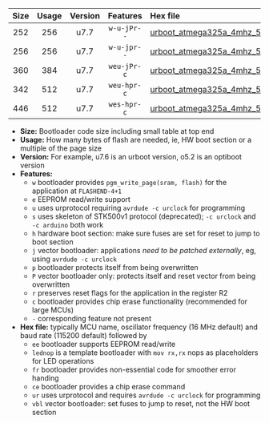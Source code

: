 |Size|Usage|Version|Features|Hex file|
|:-:|:-:|:-:|:-:|:--|
|252|256|u7.7|`w-u-jPr--`|[urboot_atmega325a_4mhz_500000bps_lednop_ur_vbl.hex](https://raw.githubusercontent.com/stefanrueger/urboot.hex/main/mcus/atmega325a/fcpu_4mhz/500000_bps/urboot_atmega325a_4mhz_500000bps_lednop_ur_vbl.hex)|
|256|256|u7.7|`w-u-jpr--`|[urboot_atmega325a_4mhz_500000bps_lednop_fr_ur_vbl.hex](https://raw.githubusercontent.com/stefanrueger/urboot.hex/main/mcus/atmega325a/fcpu_4mhz/500000_bps/urboot_atmega325a_4mhz_500000bps_lednop_fr_ur_vbl.hex)|
|360|384|u7.7|`weu-jPr-c`|[urboot_atmega325a_4mhz_500000bps_ee_lednop_fr_ce_ur_vbl.hex](https://raw.githubusercontent.com/stefanrueger/urboot.hex/main/mcus/atmega325a/fcpu_4mhz/500000_bps/urboot_atmega325a_4mhz_500000bps_ee_lednop_fr_ce_ur_vbl.hex)|
|342|512|u7.7|`weu-hpr-c`|[urboot_atmega325a_4mhz_500000bps_ee_lednop_fr_ce_ur.hex](https://raw.githubusercontent.com/stefanrueger/urboot.hex/main/mcus/atmega325a/fcpu_4mhz/500000_bps/urboot_atmega325a_4mhz_500000bps_ee_lednop_fr_ce_ur.hex)|
|446|512|u7.7|`wes-hpr-c`|[urboot_atmega325a_4mhz_500000bps_ee_lednop_fr_ce.hex](https://raw.githubusercontent.com/stefanrueger/urboot.hex/main/mcus/atmega325a/fcpu_4mhz/500000_bps/urboot_atmega325a_4mhz_500000bps_ee_lednop_fr_ce.hex)|

- **Size:** Bootloader code size including small table at top end
- **Usage:** How many bytes of flash are needed, ie, HW boot section or a multiple of the page size
- **Version:** For example, u7.6 is an urboot version, o5.2 is an optiboot version
- **Features:**
  + `w` bootloader provides `pgm_write_page(sram, flash)` for the application at `FLASHEND-4+1`
  + `e` EEPROM read/write support
  + `u` uses urprotocol requiring `avrdude -c urclock` for programming
  + `s` uses skeleton of STK500v1 protocol (deprecated); `-c urclock` and `-c arduino` both work
  + `h` hardware boot section: make sure fuses are set for reset to jump to boot section
  + `j` vector bootloader: applications *need to be patched externally*, eg, using `avrdude -c urclock`
  + `p` bootloader protects itself from being overwritten
  + `P` vector bootloader only: protects itself and reset vector from being overwritten
  + `r` preserves reset flags for the application in the register R2
  + `c` bootloader provides chip erase functionality (recommended for large MCUs)
  + `-` corresponding feature not present
- **Hex file:** typically MCU name, oscillator frequency (16 MHz default) and baud rate (115200 default) followed by
  + `ee` bootloader supports EEPROM read/write
  + `lednop` is a template bootloader with `mov rx,rx` nops as placeholders for LED operations
  + `fr` bootloader provides non-essential code for smoother error handing
  + `ce` bootloader provides a chip erase command
  + `ur` uses urprotocol and requires `avrdude -c urclock` for programming
  + `vbl` vector bootloader: set fuses to jump to reset, not the HW boot section
